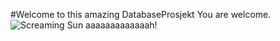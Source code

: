#Welcome to this amazing DatabaseProsjekt
You are welcome.
![Screaming Sun](http://i.imgur.com/mky3LN7.png)
aaaaaaaaaaaaah!
